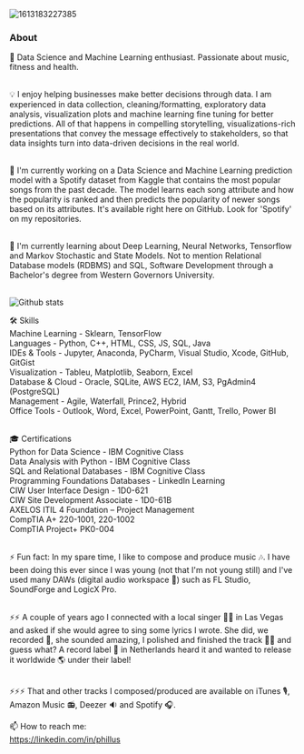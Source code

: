 ![1613183227385](https://user-images.githubusercontent.com/57310653/108643509-b7d77d00-745f-11eb-97e0-e8c082f4c3db.jpeg)


### About 

💬 Data Science and Machine Learning enthusiast. Passionate about music, fitness and health.  <br>
 <br>
 
💡 I enjoy helping businesses make better decisions through data. I am experienced in data collection, cleaning/formatting, exploratory data analysis, visualization plots and machine learning fine tuning for better predictions. All of that happens in compelling storytelling, visualizations-rich presentations that convey the message effectively to stakeholders, so that data insights turn into data-driven decisions in the real world.  <br>
 <br>
 
🔭 I'm currently working on a Data Science and Machine Learning prediction model with a Spotify dataset from Kaggle that contains the most popular songs from the past decade. The model learns each song attribute and how the popularity is ranked and then predicts the popularity of newer songs based on its attributes. It's available right here on GitHub. Look for 'Spotify' on my repositories.  <br>
 <br>
 
🌱 I'm currently learning about Deep Learning, Neural Networks, Tensorflow and Markov Stochastic and State Models. Not to mention Relational Database models (RDBMS) and SQL, Software Development through a Bachelor's degree from Western Governors University.  <br>
 <br>
 
 ![Github stats](https://github-readme-stats.vercel.app/api?username=PBSWE)


🛠️ Skills <br>
Machine Learning - Sklearn, TensorFlow <br>
Languages - Python, C++, HTML, CSS, JS, SQL, Java <br>
IDEs & Tools - Jupyter, Anaconda, PyCharm, Visual Studio, Xcode, GitHub, GitGist  <br>
Visualization - Tableu, Matplotlib, Seaborn, Excel <br>
Database & Cloud - Oracle, SQLite, AWS EC2, IAM, S3, PgAdmin4 (PostgreSQL) <br>
Management - Agile, Waterfall, Prince2, Hybrid <br>
Office Tools - Outlook, Word, Excel, PowerPoint, Gantt, Trello, Power BI <br>
 <br>
 
🎓 Certifications <br>
Python for Data Science - IBM Cognitive Class <br>
Data Analysis with Python - IBM Cognitive Class <br>
SQL and Relational Databases - IBM Cognitive Class <br>
Programming Foundations Databases - LinkedIn Learning <br>
CIW User Interface Design - 1D0-621 <br>
CIW Site Development Associate - 1D0-61B <br>
AXELOS ITIL 4 Foundation – Project Management <br>
CompTIA A+ 220-1001, 220-1002 <br>
CompTIA Project+ PK0-004 <br>
 <br>
 
⚡ Fun fact: In my spare time, I like to compose and produce music 🎶. I have been doing this ever since I was young (not that I'm not young still) and I've used many DAWs (digital audio workspace 🎹) such as FL Studio, SoundForge and LogicX Pro. <br>
<br>

⚡⚡ A couple of years ago I connected with a local singer 💃🏼 in Las Vegas and asked if she would agree to sing some lyrics I wrote. She did, we recorded 🎤, she sounded amazing, I polished and finished the track 🥁🎷 and guess what? A record label 💽 in Netherlands heard it and wanted to release it worldwide 🌎 under their label! <br>
<br>

⚡⚡⚡ That and other tracks I composed/produced are available on iTunes 🎙, Amazon Music 📻, Deezer 🔉 and Spotify 🎧.
 

📫 How to reach me: <br>
https://linkedin.com/in/phillus

<!--
**PBSWE/PBSWE** is a ✨ _special_ ✨ repository because its `README.md` (this file) appears on your GitHub profile.

Here are some ideas to get you started: 👋

- 🔭 I’m currently working on ...
- 🌱 I’m currently learning ...
- 👯 I’m looking to collaborate on ...
- 🤔 I’m looking for help with ...
- 💬 Ask me about ...
- 📫 How to reach me: ...
- 😄 Pronouns: ...
- ⚡ Fun fact: ...
-->
